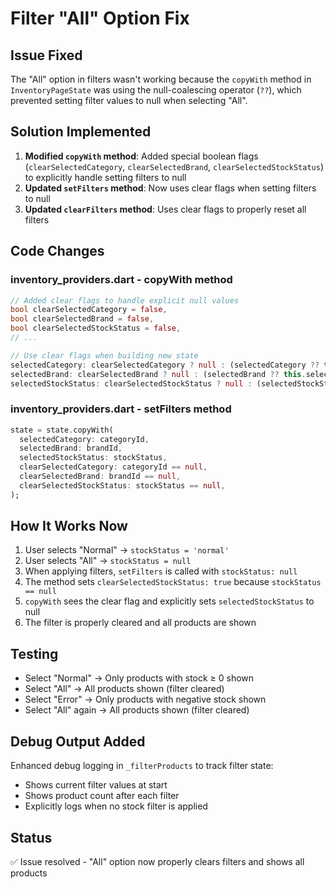 # Filter "All" Option Fix

## Issue Fixed
The "All" option in filters wasn't working because the `copyWith` method in `InventoryPageState` was using the null-coalescing operator (`??`), which prevented setting filter values to null when selecting "All".

## Solution Implemented
1. **Modified `copyWith` method**: Added special boolean flags (`clearSelectedCategory`, `clearSelectedBrand`, `clearSelectedStockStatus`) to explicitly handle setting filters to null
2. **Updated `setFilters` method**: Now uses clear flags when setting filters to null
3. **Updated `clearFilters` method**: Uses clear flags to properly reset all filters

## Code Changes

### inventory_providers.dart - copyWith method
```dart
// Added clear flags to handle explicit null values
bool clearSelectedCategory = false,
bool clearSelectedBrand = false,
bool clearSelectedStockStatus = false,
// ...

// Use clear flags when building new state
selectedCategory: clearSelectedCategory ? null : (selectedCategory ?? this.selectedCategory),
selectedBrand: clearSelectedBrand ? null : (selectedBrand ?? this.selectedBrand),
selectedStockStatus: clearSelectedStockStatus ? null : (selectedStockStatus ?? this.selectedStockStatus),
```

### inventory_providers.dart - setFilters method
```dart
state = state.copyWith(
  selectedCategory: categoryId,
  selectedBrand: brandId,
  selectedStockStatus: stockStatus,
  clearSelectedCategory: categoryId == null,
  clearSelectedBrand: brandId == null,
  clearSelectedStockStatus: stockStatus == null,
);
```

## How It Works Now
1. User selects "Normal" → `stockStatus = 'normal'`
2. User selects "All" → `stockStatus = null`
3. When applying filters, `setFilters` is called with `stockStatus: null`
4. The method sets `clearSelectedStockStatus: true` because `stockStatus == null`
5. `copyWith` sees the clear flag and explicitly sets `selectedStockStatus` to null
6. The filter is properly cleared and all products are shown

## Testing
- Select "Normal" → Only products with stock ≥ 0 shown
- Select "All" → All products shown (filter cleared)
- Select "Error" → Only products with negative stock shown
- Select "All" again → All products shown (filter cleared)

## Debug Output Added
Enhanced debug logging in `_filterProducts` to track filter state:
- Shows current filter values at start
- Shows product count after each filter
- Explicitly logs when no stock filter is applied

## Status
✅ Issue resolved - "All" option now properly clears filters and shows all products
